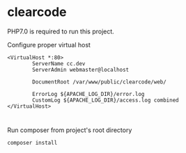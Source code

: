 clearcode
=========

PHP7.0 is required to run this project.

Configure proper virtual host
```
<VirtualHost *:80>
        ServerName cc.dev
        ServerAdmin webmaster@localhost

        DocumentRoot /var/www/public/clearcode/web/

        ErrorLog ${APACHE_LOG_DIR}/error.log
        CustomLog ${APACHE_LOG_DIR}/access.log combined
</VirtualHost>
```
#
Run composer from project's root directory

```composer install```